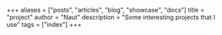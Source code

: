 +++
aliases = ["posts", "articles", "blog", "showcase", "docs"]
title = "project"
author = "Naut"
description = "Some interesting projects that I use"
tags = ["index"]
+++
